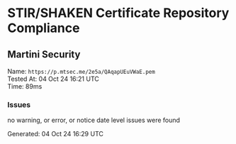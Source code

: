 # STIR/SHAKEN Certificate Repository Compliance

## Martini Security

Name: `https://p.mtsec.me/2e5a/QAqapUEuVWaE.pem`\
Tested At: 04 Oct 24 16:21 UTC\
Time: 89ms

### Issues

no warning, or error, or notice date level issues were found

Generated: 04 Oct 24 16:29 UTC